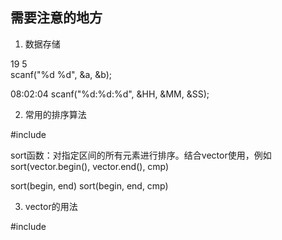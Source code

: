 ## 需要注意的地方

1. 数据存储

19 5  
scanf("%d %d", &a, &b);

08:02:04
scanf("%d:%d:%d", &HH, &MM, &SS);

2. 常用的排序算法

#include <algorithm>

sort函数：对指定区间的所有元素进行排序。结合vector使用，例如sort(vector.begin(), vector.end(), cmp)

sort(begin, end)
sort(begin, end, cmp)

3. vector的用法

#include <vector>
